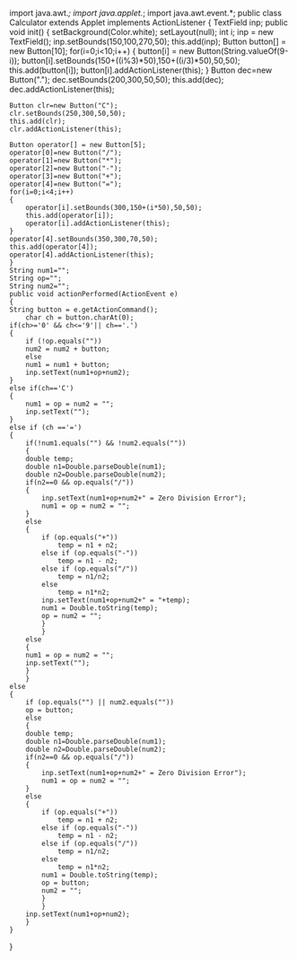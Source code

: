 
import java.awt.*;
import java.applet.*;
import java.awt.event.*;
public class Calculator extends Applet implements ActionListener
{
    TextField inp;
    public void init()
    {
	setBackground(Color.white);
	setLayout(null);
	int i;
	inp = new TextField();
	inp.setBounds(150,100,270,50);
	this.add(inp);
	Button button[] = new Button[10];
	for(i=0;i<10;i++)
	{
	    button[i] = new Button(String.valueOf(9-i));
	    button[i].setBounds(150+((i%3)*50),150+((i/3)*50),50,50);
	    this.add(button[i]);
	    button[i].addActionListener(this);
	}
	Button dec=new Button(".");
	dec.setBounds(200,300,50,50);
	this.add(dec);
	dec.addActionListener(this);
 
	Button clr=new Button("C");
	clr.setBounds(250,300,50,50);
	this.add(clr);
	clr.addActionListener(this);
 
	Button operator[] = new Button[5];
	operator[0]=new Button("/");
	operator[1]=new Button("*");
	operator[2]=new Button("-");
	operator[3]=new Button("+");
	operator[4]=new Button("=");
	for(i=0;i<4;i++)
	{
	    operator[i].setBounds(300,150+(i*50),50,50);
	    this.add(operator[i]);
	    operator[i].addActionListener(this);
	}
	operator[4].setBounds(350,300,70,50);
	this.add(operator[4]);
	operator[4].addActionListener(this);
    }
    String num1="";
    String op="";
    String num2="";
    public void actionPerformed(ActionEvent e)
    {
	String button = e.getActionCommand();
        char ch = button.charAt(0);
	if(ch>='0' && ch<='9'|| ch=='.') 
	{ 
	    if (!op.equals("")) 
		num2 = num2 + button; 
	    else
		num1 = num1 + button;   
	    inp.setText(num1+op+num2); 
	} 
	else if(ch=='C') 
	{ 
	    num1 = op = num2 = ""; 
	    inp.setText(""); 
	}
	else if (ch =='=') 
	{ 
	    if(!num1.equals("") && !num2.equals(""))
	    {
		double temp;
		double n1=Double.parseDouble(num1);
		double n2=Double.parseDouble(num2);
		if(n2==0 && op.equals("/"))
		{
		    inp.setText(num1+op+num2+" = Zero Division Error");
		    num1 = op = num2 = "";
		}
		else
		{
		    if (op.equals("+")) 
		        temp = n1 + n2; 
		    else if (op.equals("-")) 
		        temp = n1 - n2; 
		    else if (op.equals("/")) 
	  	        temp = n1/n2; 
		    else
		        temp = n1*n2; 
		    inp.setText(num1+op+num2+" = "+temp); 
		    num1 = Double.toString(temp);
		    op = num2 = ""; 
	        }
            }
	    else
	    {
		num1 = op = num2 = ""; 
		inp.setText("");
	    }
        } 
	else 
	{ 
	    if (op.equals("") || num2.equals("")) 
		op = button; 
	    else 
	    { 
		double temp;
		double n1=Double.parseDouble(num1);
		double n2=Double.parseDouble(num2);
		if(n2==0 && op.equals("/"))
		{
		    inp.setText(num1+op+num2+" = Zero Division Error");
		    num1 = op = num2 = "";
		}
		else
		{
		    if (op.equals("+")) 
		        temp = n1 + n2; 
		    else if (op.equals("-")) 
		        temp = n1 - n2; 
		    else if (op.equals("/")) 
	  	        temp = n1/n2; 
		    else
		        temp = n1*n2; 
		    num1 = Double.toString(temp); 
		    op = button; 
		    num2 = ""; 
	        }
            }
	    inp.setText(num1+op+num2);
        }
    }
}
